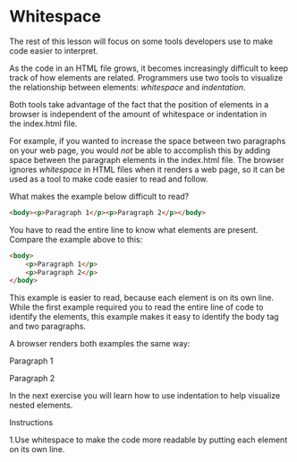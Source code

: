 Whitespace
==========

The rest of this lesson will focus on some tools developers use to make code easier to interpret.

As the code in an HTML file grows, it becomes increasingly difficult to keep track of how elements are related. Programmers use two tools to visualize the relationship between elements: *whitespace* and *indentation*.

Both tools take advantage of the fact that the position of elements in a browser is independent of the amount of whitespace or indentation in the index.html file.

For example, if you wanted to increase the space between two paragraphs on your web page, you would *not* be able to accomplish this by adding space between the paragraph elements in the index.html file. The browser ignores *whitespace* in HTML files when it renders a web page, so it can be used as a tool to make code easier to read and follow.

What makes the example below difficult to read?
````html
<body><p>Paragraph 1</p><p>Paragraph 2</p></body>
````

You have to read the entire line to know what elements are present. Compare the example above to this:
````html
<body>
    <p>Paragraph 1</p>
    <p>Paragraph 2</p>
</body>
````

This example is easier to read, because each element is on its own line. While the first example required you to read the entire line of code to identify the elements, this example makes it easy to identify the body tag and two paragraphs.

A browser renders both examples the same way:

<p>Paragraph 1</p>
<p>Paragraph 2</p>

In the next exercise you will learn how to use indentation to help visualize nested elements.

Instructions

1.Use whitespace to make the code more readable by putting each element on its own line.